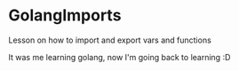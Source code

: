 # GolangImports
Lesson on how to import and export vars and functions

It was me learning golang, now I'm going back to learning :D
